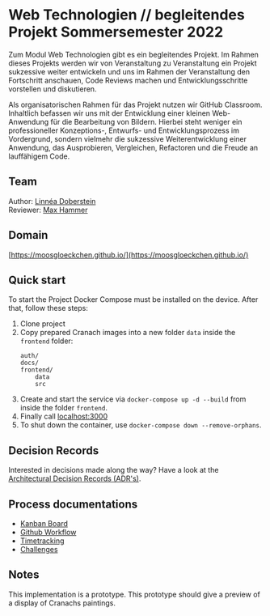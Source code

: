 # Web Technologien // begleitendes Projekt Sommersemester 2022

Zum Modul Web Technologien gibt es ein begleitendes Projekt. Im Rahmen dieses Projekts werden wir von Veranstaltung zu Veranstaltung ein Projekt sukzessive weiter entwickeln und uns im Rahmen der Veranstaltung den Fortschritt anschauen, Code Reviews machen und Entwicklungsschritte vorstellen und diskutieren.

Als organisatorischen Rahmen für das Projekt nutzen wir GitHub Classroom. Inhaltlich befassen wir uns mit der Entwicklung einer kleinen Web-Anwendung für die Bearbeitung von Bildern. Hierbei steht weniger ein professioneller Konzeptions-, Entwurfs- und Entwicklungsprozess im Vordergrund, sondern vielmehr die sukzessive Weiterentwicklung einer Anwendung, das Ausprobieren, Vergleichen, Refactoren und die Freude an lauffähigem Code.

## Team
Author: [Linnéa Doberstein](https://github.com/Moosgloeckchen)  
Reviewer: [Max Hammer](https://github.com/MaxHam)

## Domain
[https://moosgloeckchen.github.io/](https://moosgloeckchen.github.io/)

## Quick start

To start the Project Docker Compose must be installed on the device. After that, follow these steps:

1. Clone project
2. Copy prepared Cranach images into a new folder `data` inside the `frontend` folder:
    ```
    auth/
    docs/
    frontend/
        data
        src
    ```
3. Create and start the service via `docker-compose up -d --build` from inside the folder `frontend`.
4. Finally call [localhost:3000](http://localhost:3000)
5. To shut down the container, use `docker-compose down --remove-orphans`.

## Decision Records
Interested in decisions made along the way? Have a look at the [Architectural Decision Records (ADR's)](./docs/decisions/README.md).

## Process documentations
* [Kanban Board](https://github.com/mi-classroom/mi-web-technologien-beiboot-ss2022-Moosgloeckchen/projects/1)
* [Github Workflow](./docs/review-process.md)
* [Timetracking](https://github.com/mi-classroom/mi-web-technologien-beiboot-ss2022-Moosgloeckchen/issues/7)
* [Challenges](./docs/challenges.md)

## Notes
This implementation is a prototype.
This prototype should give a preview of a display of Cranachs paintings.